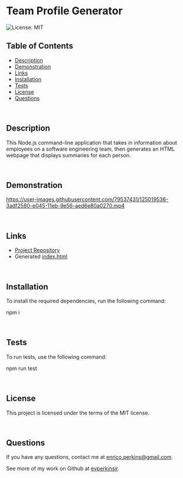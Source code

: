 # Team Profile Generator
![License: MIT](https://img.shields.io/badge/License-MIT-yellow.svg)

## Table of Contents
* [Description](#description)
* [Demonstration](#demonstration)
* [Links](#links)
* [Installation](#installation)
* [Tests](#tests)
* [License](#license)
* [Questions](#questions)
<p>&nbsp</p>

## Description
This Node.js command-line application that takes in information about employees on a software engineering team, then generates an HTML webpage that displays summaries for each person.
<p>&nbsp</p>

## Demonstration
https://user-images.githubusercontent.com/79537431/125019536-3adf2580-e045-11eb-9e56-aed6e80a0270.mp4
<p>&nbsp</p>

## Links
- [Project Repository](https://github.com/evperkinsjr/team-profile-generator)
- Generated [index.html]()
<p>&nbsp</p>

## Installation
To install the required dependencies, run the following command:
  
npm i
<p>&nbsp</p>

## Tests
To run tests, use the following command:

npm run test
<p>&nbsp</p>

## License
This project is licensed under the terms of the MIT license.
<p>&nbsp</p>

## Questions
If you have any questions, contact me at enrico.perkins@gmail.com.

See more of my work on Github at [evperkinsjr](https://github.com/evperkinsjr/).

